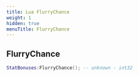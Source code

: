 ```yaml
---
title: Lua FlurryChance
weight: 1
hidden: true
menuTitle: FlurryChance
---
```

## FlurryChance
```lua
StatBonuses:FlurryChance(); -- unknown - int32
```